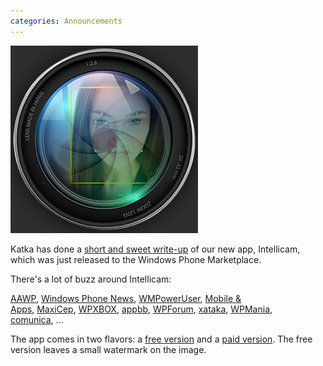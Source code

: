 ```yaml
---
categories: Announcements
---
```


![Intellicam Logo](/assets/images/IntellicamLogo.png)

Katka has done a [short and sweet write-up](http://katkavaughan.net/post/Just-released-Intellicam-a-voice-controlled-app-with-face-tracking.aspx) of our new app, Intellicam, which was just released to the Windows Phone Marketplace.

There's a lot of buzz around Intellicam:

<p><a href="http://allaboutwindowsphone.com/flow/item/17537_Say_cheese_with_Intellicam_for.php">AAWP</a>, <a href="http://www.windowsphone-news.com/399">Windows Phone News</a>, <a href="http://wmpoweruser.com/windows-phone-has-its-first-hands-free-camera-app-with-face-tracking-and-autofocus/">WMPowerUser</a>, <a href="http://www.mobilenapps.com/articles/8624/20130517/intellicam-app-brings-first-hands-free-camera-feature-windows-phone.htm">Mobile &amp; Apps</a>,&nbsp;<a href="http://www.maxicep.com/windows-phone-genel/intellicam-uygulamasi-magazada-801036.html">MaxiCep</a>,&nbsp;<a href="http://www.wpxbox.com/intelli-cam-brings-auto-face-detection-in-windows-phone/">WPXBOX</a>, <a href="http://www.appbb.co/fotos-sin-manos-autoenfoque-y-mas-para-la-camara-de-windows-phone-con-intellicam/">appbb</a>, <a href="http://www.wpforum.it/2013/05/intellicam-la-prima-applicazione-con-rilevamento-volti-per-windows-phone/">WPForum</a>, <a href="http://www.xatakawindows.com/aplicaciones-windows-phone/fotos-sin-manos-autoenfoque-y-mas-para-la-camara-de-windows-phone-con-intellicam">xataka</a>, <a href="http://www.wpmania.com.br/2013/05/17/intellicam-primeiro-aplicativo-com-rastreamento-de-rosto-e-foco-automatico/">WPMania</a>, <a href="http://www.comunicacarmen.com.mx/Php/noticiacomlocal.php?id=133892">comunica</a>,&nbsp;...</p>
<p>The app comes in two flavors: a&nbsp;<a href="http://www.windowsphone.com/en-us/store/app/intellicam-free/022253b7-5492-474b-bd89-4c18afb8e996">free version</a>&nbsp;and a <a href="http://www.windowsphone.com/en-us/store/app/intellicam/09743a74-4945-4776-8601-e6142d724ec7">paid version</a>. The free version leaves a small watermark on the image.</p>